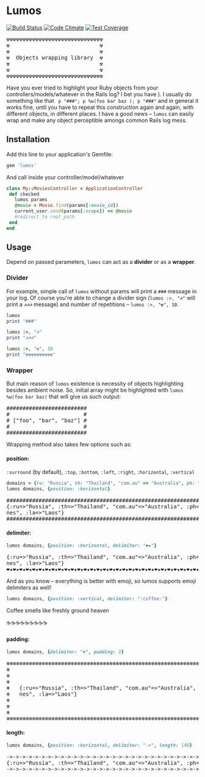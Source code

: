 # Lumos

[![Build Status](https://travis-ci.org/query-string/lumos.svg)](https://travis-ci.org/query-string/lumos)
[![Code Climate](https://codeclimate.com/github/query-string/lumos/badges/gpa.svg)](https://codeclimate.com/github/query-string/lumos)
[![Test Coverage](https://codeclimate.com/github/query-string/lumos/badges/coverage.svg)](https://codeclimate.com/github/query-string/lumos)

<pre>
☢☢☢☢☢☢☢☢☢☢☢☢☢☢☢☢☢☢☢☢☢☢☢☢☢☢☢☢☢☢
☢                            ☢
☢                            ☢
☢  Objects wrapping library  ☢
☢                            ☢
☢                            ☢
☢☢☢☢☢☢☢☢☢☢☢☢☢☢☢☢☢☢☢☢☢☢☢☢☢☢☢☢☢☢
</pre>

Have you ever tried to highlight your Ruby objects from your controllers/models/whatever in the Rails log? I bet you have ). I usually do something like that ` p "###"; p %w(foo bar baz ); p "###"` and in general it works fine, until you have to repeat this construction again and again, with different objects, in different places. I have a good news – `lumos` can easily wrap and make any object perceptible amongs common Rails log mess.


## Installation

Add this line to your application's Gemfile:

```ruby
gem 'lumos'
```

And call inside your controller/model/whatever
 ```ruby
class My::MoviesController < ApplicationController
  def checked
    lumos params
    @movie = Movie.find(params[:movie_id])
    current_user.send(params[:scope]) << @movie
    #redirect_to root_path
  end
end
 ```

## Usage

Depend on passed parameters, `lumos` can act as a **divider** or as a **wrapper**.

### Divider

For example, simple call of `lumos` without params will print a `###` message in your log. Of course you're able to change a divider sign (`lumos :>, "☭"` will print a `☭☭☭` message) and number of repetitions – `lumos :>, "☢", 10`.

```ruby
lumos
print "###"

lumos :>, "☭"
print "☭☭☭"

lumos :>, "☢", 10
print "☢☢☢☢☢☢☢☢☢☢"
```

### Wrapper

But main reason of `lumos` existence is necessity of objects highlighting besides ambient noise. So, initial array might be highlighted with `lumos %w(foo bar baz)` that will give us such output:

<pre>
#########################
#                       #
# ["foo", "bar", "baz"] #
#                       #
#########################
</pre>

Wrapping method also takes few options such as:

#### position:

`:surround` (by default), `:top`, `:bottom`, `:left`, `:right`, `:horizontal`, `:vertical`

```ruby
domains = {ru: "Russia", th: "Thailand", "com.au" => "Australia", ph: "Philippines", la: "Laos"}
lumos domains, {position: :horizontal}
```

<pre>
######################################################################
{:ru=>"Russia", :th=>"Thailand", "com.au"=>"Australia", :ph=>"Philippi
nes", :la=>"Laos"}
######################################################################
</pre>

#### delimiter:

```ruby
lumos domains, {position: :horizontal, delimiter: "❤★"}
```

<pre>
{:ru=>"Russia", :th=>"Thailand", "com.au"=>"Australia", :ph=>"Philippi
nes", :la=>"Laos"}
❤★❤★❤★❤★❤★❤★❤★❤★❤★❤★❤★❤★❤★❤★❤★❤★❤★❤★❤★❤★❤★❤★❤★❤★❤★❤★❤★❤★❤★❤★❤★❤★❤★❤★❤★
</pre>

And as you know – everything is better with emoji, so lumos supports emoji delimiters as well!

```ruby
lumos domains, {position: :vertical, delimiter: ":coffee:"}
```

Coffee smells like freshly ground heaven

:coffee::coffee::coffee::coffee::coffee::coffee::coffee::coffee::coffee:

#### padding:

```ruby
lumos domains, {delimiter: "❄", padding: 2}
```

<pre>
❄❄❄❄❄❄❄❄❄❄❄❄❄❄❄❄❄❄❄❄❄❄❄❄❄❄❄❄❄❄❄❄❄❄❄❄❄❄❄❄❄❄❄❄❄❄❄❄❄❄❄❄❄❄❄❄❄❄❄❄❄❄❄❄❄❄❄❄❄❄❄❄❄❄❄❄❄❄
❄                                                                            ❄
❄                                                                            ❄
❄                                                                            ❄
❄   {:ru=>"Russia", :th=>"Thailand", "com.au"=>"Australia", :ph=>"Philippi   ❄
❄   nes", :la=>"Laos"}                                                       ❄
❄                                                                            ❄
❄                                                                            ❄
❄                                                                            ❄
❄❄❄❄❄❄❄❄❄❄❄❄❄❄❄❄❄❄❄❄❄❄❄❄❄❄❄❄❄❄❄❄❄❄❄❄❄❄❄❄❄❄❄❄❄❄❄❄❄❄❄❄❄❄❄❄❄❄❄❄❄❄❄❄❄❄❄❄❄❄❄❄❄❄❄❄❄❄
</pre>

#### length:

```ruby
lumos domains, {position: :horizontal, delimiter: "->", length: 140}
```

<pre>
->->->->->->->->->->->->->->->->->->->->->->->->->->->->->->->->->->->->->->->->->->->->
{:ru=>"Russia", :th=>"Thailand", "com.au"=>"Australia", :ph=>"Philippines", :la=>"Laos"}
->->->->->->->->->->->->->->->->->->->->->->->->->->->->->->->->->->->->->->->->->->->->
</pre>
